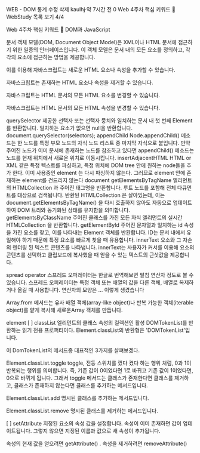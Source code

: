 WEB - DOM
통계
수정
삭제
kaulhj·약 7시간 전
0
Web 4주차
핵심 키워드 🎯
WebStudy
목록 보기
4/4


Web 4주차
핵심 키워드 🎯
DOM과 JavaScript

문서 객체 모델(DOM, Document Object Model)은 XML이나 HTML 문서에 접근하기 위한 일종의 인터페이스입니다.
이 객체 모델은 문서 내의 모든 요소를 정의하고, 각각의 요소에 접근하는 방법을 제공합니다.

이를 이용해
자바스크립트는 새로운 HTML 요소나 속성을 추가할 수 있습니다.

자바스크립트는 존재하는 HTML 요소나 속성을 제거할 수 있습니다.

자바스크립트는 HTML 문서의 모든 HTML 요소를 변경할 수 있습니다.

자바스크립트는 HTML 문서의 모든 HTML 속성을 변경할 수 있습니다.

querySelector
제공한 선택자 또는 선택자 뭉치와 일치하는 문서 내 첫 번째 Element를 반환합니다. 일치하는 요소가 없으면 null을 반환합니다.
document.querySelector(selectors);
appendChild
Node.appendChild() 메소드는 한 노드를 특정 부모 노드의 자식 노드 리스트 중 마지막 자식으로 붙입니다. 만약 주어진 노드가 이미 문서에 존재하는 노드를 참조하고 있다면 appendChild() 메소드는 노드를 현재 위치에서 새로운 위치로 이동시킵니다.
insertAdjacentHTML
HTML or XML 같은 특정 텍스트를 파싱하고, 특정 위치에 DOM tree 안에 원하는 node들을 추가 한다. 이미 사용중인 element 는 다시 파싱하지 않는다. 그러므로 element 안에 존재하는 element를 건드리지 않는다
document
getElementsByTagName
엘리먼트의 HTMLCollection 과 주어진 태그명을 반환합니다. 루트 노드를 포함해 전체 다큐먼트를 대상으로 검색됩니다. 반환된 HTMLCollection 은 살아있는데, 이는 document.getElementsByTagName() 을 다시 호출하지 않아도 자동으로 업데이트하여 DOM 트리와 동기화된 상태를 유지함을 의미합니다.
getElementsByClassName
주어진 클래스를 가진 모든 자식 엘리먼트의 실시간 HTMLCollection 을 반환합니다.
getElementById
주어진 문자열과 일치하는 id 속성을 가진 요소를 찾고, 이를 나타내는 Element 객체를 반환합니다. ID는 문서 내에서 유일해야 하기 때문에 특정 요소를 빠르게 찾을 때 유용합니다.
 innerText
요소와 그 자손의 렌더링 된 텍스트 콘텐츠를 나타냅니다. innerText는 사용자가 커서를 이용해 요소의 콘텐츠를 선택하고 클립보드에 복사했을 때 얻을 수 있는 텍스트의 근삿값을 제공합니다.

 spread operator
스프레드 오퍼레이터는 한글로 번역해보면 펼침 연산자 정도로 볼 수 있습니다. 스프레드 오퍼레이터는 특정 객체 또는 배열의 값을 다른 객체, 배열로 복제하거나 옮길 때 사용합니다. 연산자의 모양은 ... 이렇게 생겼습니다


 Array.from
메서드는 유사 배열 객체(array-like object)나 반복 가능한 객체(iterable object)를 얕게 복사해 새로운Array 객체를 만듭니다.


element
[ ] classList
엘리먼트의 클래스 속성의 컬렉션인 활성 DOMTokenList를 반환하는 읽기 전용 프로퍼티이다.
Element.classList의 반환형은 'DOMTokenList'입니다.

이 DomTokenList의 메서드중 대표적인 3가지를 살펴보겠다.

Element.classList.toggle
toggle, 전등 스위치를 껐다 켰다 하는 행위 처럼, 0과 1이 반복되는 행위를 의미합니다.
즉, 기존 값이 0이었다면 1로 바뀌고 기존 값이 1이었다면, 0으로 바뀌게 됩니다.
그래서 toggle 메서드는 클래스가 존재한다면 클래스를 제거하고, 클래스가 존재하지 않는다면 클래스를 추가하는 메서드입니다.

Element.classList.add
명시된 클래스를 추가하는 메서드입니다.

Element.classList.remove
명시된 클래스를 제거하는 메서드입니다.

[ ] setAttribute
지정된 요소의 속성 값을 설정합니다. 속성이 이미 존재하면 값이 업데이트됩니다. 그렇지 않으면 지정된 이름과 값으로 새 속성이 추가됩니다.

속성의 현재 값을 얻으려면 getAttribute() . 속성을 제거하려면 removeAttribute()